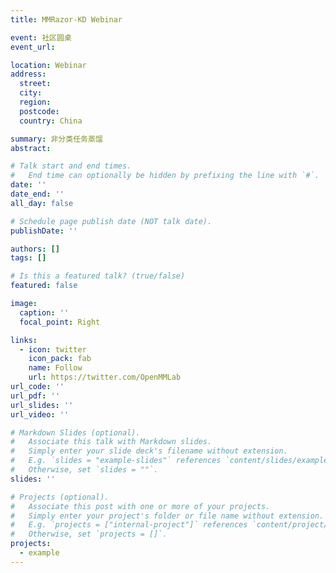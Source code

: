 ```yaml
---
title: MMRazor-KD Webinar

event: 社区圆桌
event_url: 

location: Webinar
address:
  street: 
  city: 
  region: 
  postcode: 
  country: China

summary: 非分类任务蒸馏
abstract: 

# Talk start and end times.
#   End time can optionally be hidden by prefixing the line with `#`.
date: ''
date_end: ''
all_day: false

# Schedule page publish date (NOT talk date).
publishDate: ''

authors: []
tags: []

# Is this a featured talk? (true/false)
featured: false

image:
  caption: ''
  focal_point: Right

links:
  - icon: twitter
    icon_pack: fab
    name: Follow
    url: https://twitter.com/OpenMMLab
url_code: ''
url_pdf: ''
url_slides: ''
url_video: ''

# Markdown Slides (optional).
#   Associate this talk with Markdown slides.
#   Simply enter your slide deck's filename without extension.
#   E.g. `slides = "example-slides"` references `content/slides/example-slides.md`.
#   Otherwise, set `slides = ""`.
slides: ''

# Projects (optional).
#   Associate this post with one or more of your projects.
#   Simply enter your project's folder or file name without extension.
#   E.g. `projects = ["internal-project"]` references `content/project/deep-learning/index.md`.
#   Otherwise, set `projects = []`.
projects:
  - example
---
```


